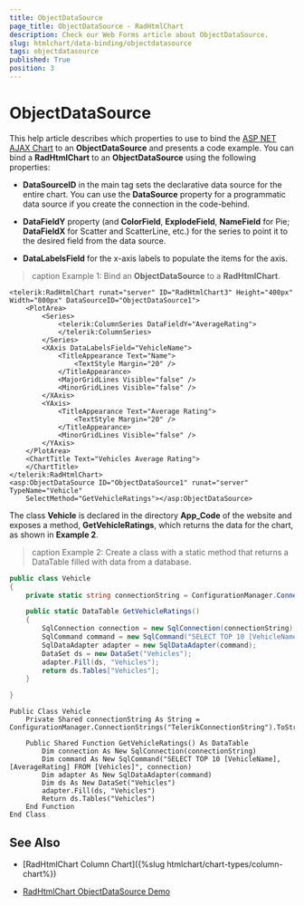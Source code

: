 ```yaml
---
title: ObjectDataSource
page_title: ObjectDataSource - RadHtmlChart
description: Check our Web Forms article about ObjectDataSource.
slug: htmlchart/data-binding/objectdatasource
tags: objectdatasource
published: True
position: 3
---
```


# ObjectDataSource

This help article describes which properties to use to bind the [ASP NET AJAX Chart](https://www.telerik.com/products/aspnet-ajax/html-chart.aspx) to an **ObjectDataSource** and presents a code example. You can bind a **RadHtmlChart** to an **ObjectDataSource** using the following properties:

* **DataSourceID** in the main tag sets the declarative data source for the entire chart. You can use the **DataSource** property for a programmatic data source if you create the connection in the code-behind.

* **DataFieldY** property (and **ColorField**, **ExplodeField**, **NameField** for Pie; **DataFieldX** for Scatter and ScatterLine, etc.) for the series to point it to the desired field from the data source.

* **DataLabelsField** for the x-axis labels to populate the items for the axis.

>caption Example 1: Bind an **ObjectDataSource** to a **RadHtmlChart**.

````ASP.NET
<telerik:RadHtmlChart runat="server" ID="RadHtmlChart3" Height="400px" Width="800px" DataSourceID="ObjectDataSource1">
	<PlotArea>
		<Series>
			<telerik:ColumnSeries DataFieldY="AverageRating">
			</telerik:ColumnSeries>
		</Series>
		<XAxis DataLabelsField="VehicleName">
			<TitleAppearance Text="Name">
				<TextStyle Margin="20" />
			</TitleAppearance>
			<MajorGridLines Visible="false" />
			<MinorGridLines Visible="false" />
		</XAxis>
		<YAxis>
			<TitleAppearance Text="Average Rating">
				<TextStyle Margin="20" />
			</TitleAppearance>
			<MinorGridLines Visible="false" />
		</YAxis>
	</PlotArea>
	<ChartTitle Text="Vehicles Average Rating">
	</ChartTitle>
</telerik:RadHtmlChart>
<asp:ObjectDataSource ID="ObjectDataSource1" runat="server" TypeName="Vehicle"
	SelectMethod="GetVehicleRatings"></asp:ObjectDataSource>
````

The class **Vehicle** is declared in the directory **App_Code** of the website and exposes a method, **GetVehicleRatings**, which returns the data for the chart, as shown in **Example 2**.

>caption Example 2: Create a class with a static method that returns a DataTable filled with data from a database.



````C#
public class Vehicle
{
	private static string connectionString = ConfigurationManager.ConnectionStrings["TelerikConnectionString"].ToString();

	public static DataTable GetVehicleRatings()
	{
		SqlConnection connection = new SqlConnection(connectionString);
		SqlCommand command = new SqlCommand("SELECT TOP 10 [VehicleName], [AverageRating] FROM [Vehicles]", connection);
		SqlDataAdapter adapter = new SqlDataAdapter(command);
		DataSet ds = new DataSet("Vehicles");
		adapter.Fill(ds, "Vehicles");
		return ds.Tables["Vehicles"];
	}

}
````
````VB
Public Class Vehicle
	Private Shared connectionString As String = ConfigurationManager.ConnectionStrings("TelerikConnectionString").ToString()

	Public Shared Function GetVehicleRatings() As DataTable
		Dim connection As New SqlConnection(connectionString)
		Dim command As New SqlCommand("SELECT TOP 10 [VehicleName], [AverageRating] FROM [Vehicles]", connection)
		Dim adapter As New SqlDataAdapter(command)
		Dim ds As New DataSet("Vehicles")
		adapter.Fill(ds, "Vehicles")
		Return ds.Tables("Vehicles")
	End Function
End Class
````

## See Also

 * [RadHtmlChart Column Chart]({%slug htmlchart/chart-types/column-chart%})

 * [RadHtmlChart ObjectDataSource Demo](https://demos.telerik.com/aspnet-ajax/htmlchart/examples/databinding/objectdatasource/defaultcs.aspx)
